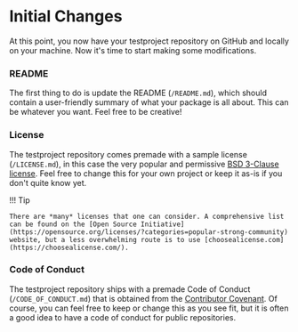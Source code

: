 # Initial Changes

At this point, you now have your testproject repository on GitHub and locally on your machine. Now it's time to start making some modifications.

### README

The first thing to do is update the README (`/README.md`), which should contain a user-friendly summary of what your package is all about. This can be whatever you want. Feel free to be creative!

### License

The testproject repository comes premade with a sample license (`/LICENSE.md`), in this case the very popular and permissive [BSD 3-Clause license](https://opensource.org/license/bsd-3-clause/). Feel free to change this for your own project or keep it as-is if you don't quite know yet.

!!! Tip

    There are *many* licenses that one can consider. A comprehensive list can be found on the [Open Source Initiative](https://opensource.org/licenses/?categories=popular-strong-community) website, but a less overwhelming route is to use [choosealicense.com](https://choosealicense.com/).

### Code of Conduct

The testproject repository ships with a premade Code of Conduct (`/CODE_OF_CONDUCT.md`) that is obtained from the [Contributor Covenant](https://www.contributor-covenant.org/). Of course, you can feel free to keep or change this as you see fit, but it is often a good idea to have a code of conduct for public repositories.
